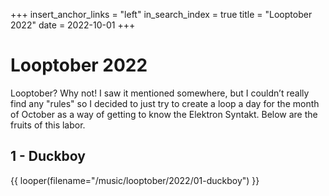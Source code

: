 +++
insert_anchor_links = "left"
in_search_index = true
title = "Looptober 2022"
date = 2022-10-01
+++

# Looptober 2022

Looptober? Why not! I saw it mentioned somewhere, but I couldn’t really find any "rules" so I decided to just try to create a loop a day for the month of October as a way of getting to know the Elektron Syntakt. Below are the fruits of this labor.

## 1 - Duckboy

{{ looper(filename="/music/looptober/2022/01-duckboy") }}
